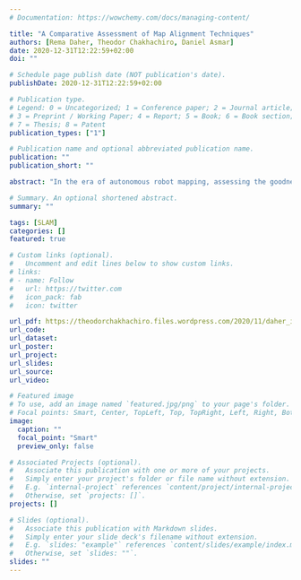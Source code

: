 ```yaml
---
# Documentation: https://wowchemy.com/docs/managing-content/

title: "A Comparative Assessment of Map Alignment Techniques"
authors: [Rema Daher, Theodor Chakhachiro, Daniel Asmar]
date: 2020-12-31T12:22:59+02:00
doi: ""

# Schedule page publish date (NOT publication's date).
publishDate: 2020-12-31T12:22:59+02:00

# Publication type.
# Legend: 0 = Uncategorized; 1 = Conference paper; 2 = Journal article;
# 3 = Preprint / Working Paper; 4 = Report; 5 = Book; 6 = Book section;
# 7 = Thesis; 8 = Patent
publication_types: ["1"]

# Publication name and optional abbreviated publication name.
publication: ""
publication_short: ""

abstract: "In the era of autonomous robot mapping, assessing the goodness of the generated maps is important, and is usually performed by aligning them to ground truth. Map alignment is difficult for two reasons: first, the query maps can be significantly distorted from ground truth, and second, establishing what constitutes ground truth for different settings is challenging. Most map alignment techniques to this date have addressed the first problem, while paying too little importance to the second.  In this paper, we propose a benchmark dataset, which consists of synthetically transformed maps with their corresponding displacement fields. Furthermore, we propose a new metric for comparison, where the displacement field of any map alignment technique can be computed and compared to the ground truth using statistical measures. The local information in displacement fields renders the evaluation metric applicable to any alignment technique, whether it is linear or not. In our experiments, the proposed metric was applied to different alignment methods from the literature, allowing for a comparative assessment between them all."

# Summary. An optional shortened abstract.
summary: ""

tags: [SLAM]
categories: []
featured: true

# Custom links (optional).
#   Uncomment and edit lines below to show custom links.
# links:
# - name: Follow
#   url: https://twitter.com
#   icon_pack: fab
#   icon: twitter

url_pdf: https://theodorchakhachiro.files.wordpress.com/2020/11/daher_iee_cyber.pdf
url_code:
url_dataset:
url_poster:
url_project:
url_slides:
url_source:
url_video:

# Featured image
# To use, add an image named `featured.jpg/png` to your page's folder. 
# Focal points: Smart, Center, TopLeft, Top, TopRight, Left, Right, BottomLeft, Bottom, BottomRight.
image:
  caption: ""
  focal_point: "Smart"
  preview_only: false

# Associated Projects (optional).
#   Associate this publication with one or more of your projects.
#   Simply enter your project's folder or file name without extension.
#   E.g. `internal-project` references `content/project/internal-project/index.md`.
#   Otherwise, set `projects: []`.
projects: []

# Slides (optional).
#   Associate this publication with Markdown slides.
#   Simply enter your slide deck's filename without extension.
#   E.g. `slides: "example"` references `content/slides/example/index.md`.
#   Otherwise, set `slides: ""`.
slides: ""
---
```

